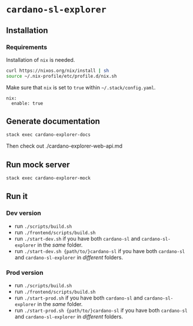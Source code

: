 # `cardano-sl-explorer`

## Installation

### Requirements

Installation of `nix` is needed.

```bash
curl https://nixos.org/nix/install | sh
source ~/.nix-profile/etc/profile.d/nix.sh
```

Make sure that `nix` is set to `true` within `~/.stack/config.yaml`.

```
nix:
  enable: true
```

## Generate documentation

```bash
stack exec cardano-explorer-docs
```

Then check out ./cardano-explorer-web-api.md

## Run mock server

```bash
stack exec cardano-explorer-mock
```

## Run it

### Dev version

- run `./scripts/build.sh`
- run `./frontend/scripts/build.sh`
- run `./start-dev.sh` if you have both `cardano-sl` and `cardano-sl-explorer` in the *same* folder.
- run `./start-dev.sh {path/to/}cardano-sl` if you have both `cardano-sl` and `cardano-sl-explorer` in *different* folders.

### Prod version

- run `./scripts/build.sh`
- run `./frontend/scripts/build.sh`
- run `./start-prod.sh` if you have both `cardano-sl` and `cardano-sl-explorer` in the *same* folder.
- run `./start-prod.sh {path/to/}cardano-sl` if you have both `cardano-sl` and `cardano-sl-explorer` in *different* folders.
